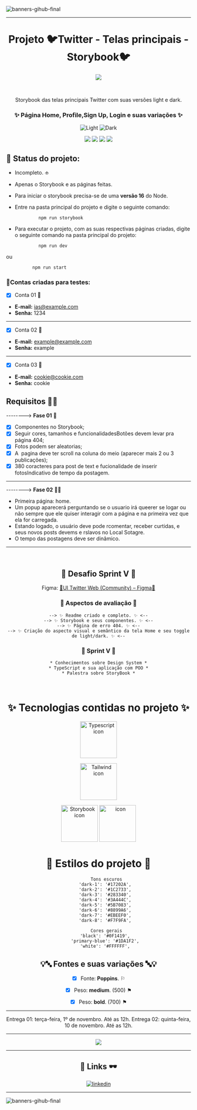     
 
![banners-gihub-final](https://user-images.githubusercontent.com/100351576/198029195-06625761-f2a2-4e25-8729-e6ad58541c57.gif)

***

<h1 align="center" color="blue" > Projeto 🐦Twitter - Telas principais - Storybook🐦 </h1>

<div align="center">
<img  src="https://user-images.githubusercontent.com/100351576/198033565-699f08f4-1cd9-4c63-90ce-f0bc7c1e196f.jpg">





</img>
</div>

 <p align="center" color= "blue" >
Storybook das telas principais Twitter com suas versões light e dark.
</p>

<h3 align="center" color="darkred">
✨ Página Home, Profile,Sign Up, Login e suas variações ✨ 
</h3>
<div align="center" color="darkred">

![Light](https://user-images.githubusercontent.com/100351576/198385306-75c8d0ca-8f83-4c7b-a98e-6f844e7f0aab.jpg)
![Dark](https://user-images.githubusercontent.com/100351576/198385303-4b86fb20-9d3e-4101-9c2b-30d1d03cedc5.jpg)

<img  src="https://user-images.githubusercontent.com/100351576/200954306-100a52be-f288-4edc-9145-435b1176ab2e.jpg">

<img  src="https://user-images.githubusercontent.com/100351576/200954394-250ee80f-0300-49b3-b1b6-77cfcf2d1a47.jpg">

<img  src="https://user-images.githubusercontent.com/100351576/200954504-6fcd7ca1-47e7-4b67-b8d6-f79cdd36c295.jpg">

<img  src="https://user-images.githubusercontent.com/100351576/200954600-2deec5d6-84de-4b6c-a6c2-bb559c2ebb5f.jpg">

</div>

## 📖 Status do projeto:
* Incompleto. 🕁
* Apenas o Storybook  e as páginas feitas. 
* Para iniciar o storybook precisa-se de uma **versão 16** do Node.
* Entre na pasta principal do projeto e digite o seguinte comando:

               npm run storybook

* Para executar o projeto, com as suas respectivas páginas criadas, digite o seguinte comando na pasta principal do projeto:

               npm run dev
               
ou


              npm run start
               

### 📜Contas criadas para testes:
- [x] Conta 01 👤
- **E-mail:** ias@example.com
- **Senha:** 1234
***
- [x] Conta 02 👤
- **E-mail:** example@example.com
- **Senha:** example
***
- [x] Conta 03 👤
- **E-mail:** cookie@cookie.com
- **Senha:** cookie

## Requisitos 👩‍💻 
--------> **Fase 01** 🧠
 - [X]  Componentes no Storybook;
 - [x]  Seguir cores, tamanhos e funcionalidadesBotões devem levar pra página 404;
 - [x]  Fotos podem ser aleatorias;
 - [x]  A  pagina deve ter scroll na coluna do meio (aparecer mais 2 ou 3 publicações);
 - [x]  380 coracteres para post de text e fucionalidade de inserir fotosIndicativo de tempo da postagem.
 
 ***
--------> **Fase 02** 👩‍💻
- Primeira página: home.
- Um popup aparecerá perguntando se o usuario irá queerer se logar ou não sempre que ele quiser interagir com a página e na primeira vez que ela for carregada.
- Estando logado, o usuário deve pode rcomentar, receber curtidas, e seus novos posts devems e rslavos no Local Sotagre. 
- O tempo das postagens deve ser dinâmico.

***
 <div align="center">
 
## 🧠 Desafio Sprint V 🎨
 
Figma: <a href="https://www.figma.com/file/E0J4sPihtdgIMI2Z4BOmLv/UI-Twitter-Web-(Community)?node-id=0%3A1">🎨UI Twitter Web (Community) – Figma📐</a> 
    
### 👀 Aspectos de avaliação 👀
    
    
    --> ✨ Readme criado e completo. ✨ <--
    --> ✨ Storybook e seus componentes. ✨ <--
    --> ✨ Página de erro 404. ✨ <--
    --> ✨ Criação do aspecto visual e semântico da tela Home e seu toggle de light/dark. ✨ <--
                                                                                
###  🧠 Sprint V 🧠
                                                                                               
    * Conhecimentos sobre Design System *
    * TypeScript e sua aplicação com POO *
    * Palestra sobre StoryBook *

</div>
      
 <div align="center">
 
# ✨ Tecnologias contidas no projeto ✨ 

  
  <img height= "100px" width="100px"
     src="https://user-images.githubusercontent.com/100351576/198030791-fff26edc-106f-4536-bf51-63fcd3a7a3d9.svg"
     alt="Typescript icon">
     
  <img height= "100px" width="100px"
     src="https://user-images.githubusercontent.com/100351576/198751296-07c9a92b-7949-44b0-ba58-8ae2d28e71c4.svg"
     alt="Tailwind icon">

  <img height= "100px" width="100px"
     src="https://user-images.githubusercontent.com/100351576/198030739-6e5f1539-6e3d-4c27-8224-d159e534095b.svg"
     alt="Storybook icon"> 
  <img height= "100px" width="100px"
     src="https://user-images.githubusercontent.com/100351576/198032634-55b66f87-4c93-4a75-ba13-43503dc9406c.svg"
     alt="icon">

#  🌈 Estilos do projeto 🌈


         

          Tons escuros
         'dark-1': '#17202A',
         'dark-2': '#1C2733',
         'dark-3': '#283340',
         'dark-4': '#3A444C',
         'dark-5': '#5B7083',
         'dark-6': '#8899A6',
         'dark-7': '#EBEEF0',
         'dark-8': '#F7F9FA',
         
          Cores gerais
         'black': '#0F1419',
         'primary-blue': '#1DA1F2',
         'white': '#FFFFFF',

      
## 💡🔤 Fontes e suas variações 🔤💡  
 
- [x]  Fonte: **Poppins**. ⚐ 
- [x]  Peso: **medium**. (500) ⚑ 
- [x]  Peso: **bold**. (700) ⚑ 


</div>

*** 
 
 <p color="red" align="center">
Entrega 01: terça-feira, 1º de novembro. Até as 12h.
Entrega 02: quinta-feira, 10 de novembro. Até as 12h.
</p>


***

<div align="center">
<img src= "https://user-images.githubusercontent.com/100351576/196284969-f7df7615-1007-4cf6-bce9-8789d85bc645.svg" > </img>
</div>


---

<div align="center">

## 🔗 Links 🕶️

</div>

<div align="center">
      
[![linkedin](https://img.shields.io/badge/linkedin-0A66C2?style=for-the-badge&logo=linkedin&logoColor=white)](https://www.linkedin.com/in/ias-cristina)
      
</div>

---

![banners-gihub-final](https://user-images.githubusercontent.com/100351576/198029195-06625761-f2a2-4e25-8729-e6ad58541c57.gif)



